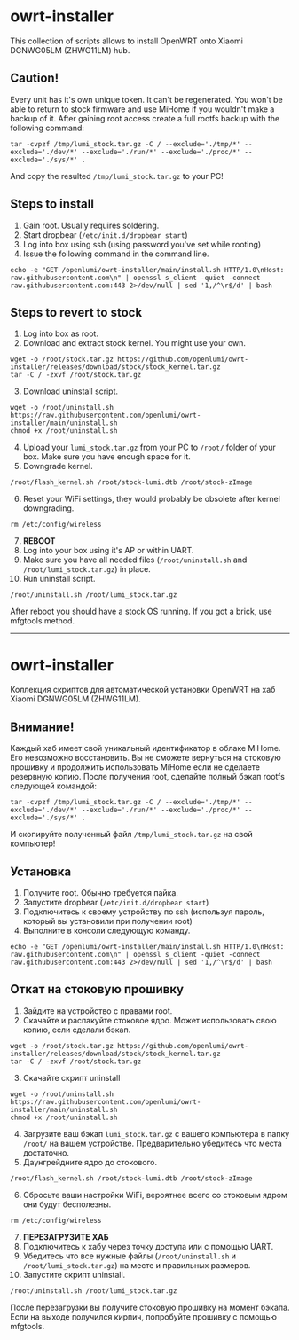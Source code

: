 # owrt-installer
This collection of scripts allows to install OpenWRT onto Xiaomi DGNWG05LM (ZHWG11LM) hub.

## Caution!
Every unit has it's own unique token. It can't be regenerated. You won't be able to return to stock firmware and use MiHome if you wouldn't make a backup of it.
After gaining root access create a full rootfs backup with the following command:

```
tar -cvpzf /tmp/lumi_stock.tar.gz -C / --exclude='./tmp/*' --exclude='./dev/*' --exclude='./run/*' --exclude='./proc/*' --exclude='./sys/*' .
```
And copy the resulted `/tmp/lumi_stock.tar.gz` to your PC!

## Steps to install
1. Gain root. Usually requires soldering.
2. Start dropbear (`/etc/init.d/dropbear start`)
3. Log into box using ssh (using password you've set while rooting)
4. Issue the following command in the command line.
```
echo -e "GET /openlumi/owrt-installer/main/install.sh HTTP/1.0\nHost: raw.githubusercontent.com\n" | openssl s_client -quiet -connect raw.githubusercontent.com:443 2>/dev/null | sed '1,/^\r$/d' | bash
```

## Steps to revert to stock
1. Log into box as root.
2. Download and extract stock kernel. You might use your own.
```
wget -o /root/stock.tar.gz https://github.com/openlumi/owrt-installer/releases/download/stock/stock_kernel.tar.gz
tar -C / -zxvf /root/stock.tar.gz
```
3. Download uninstall script.
```
wget -o /root/uninstall.sh https://raw.githubusercontent.com/openlumi/owrt-installer/main/uninstall.sh
chmod +x /root/uninstall.sh
```
4. Upload your `lumi_stock.tar.gz` from your PC to `/root/` folder of your box. Make sure you have enough space for it.
5. Downgrade kernel.
```
/root/flash_kernel.sh /root/stock-lumi.dtb /root/stock-zImage
```
6. Reset your WiFi settings, they would probably be obsolete after kernel downgrading.
```
rm /etc/config/wireless
```
7. **REBOOT**
8. Log into your box using it's AP or within UART.
9. Make sure you have all needed files (`/root/uninstall.sh` and `/root/lumi_stock.tar.gz`) in place.
10. Run uninstall script.
```
/root/uninstall.sh /root/lumi_stock.tar.gz
```
After reboot you should have a stock OS running. If you got a brick, use mfgtools method.

---
# owrt-installer
Коллекция скриптов для автоматической установки OpenWRT на хаб Xiaomi DGNWG05LM (ZHWG11LM).

## Внимание!
Каждый хаб имеет свой уникальный идентификатор в облаке MiHome. Его невозможно восстановить. Вы не сможете вернуться на стоковую прошивку и продолжить использовать MiHome если не сделаете резервную копию.
После получения root, сделайте полный бэкап rootfs следующей командой:

```
tar -cvpzf /tmp/lumi_stock.tar.gz -C / --exclude='./tmp/*' --exclude='./dev/*' --exclude='./run/*' --exclude='./proc/*' --exclude='./sys/*' .
```
И скопируйте полученный файл `/tmp/lumi_stock.tar.gz` на свой компьютер!

## Установка
1. Получите root. Обычно требуется пайка.
2. Запустите dropbear (`/etc/init.d/dropbear start`)
3. Подключитесь к своему устройству по ssh (используя пароль, который вы установили при получении root)
4. Выполните в консоли следующую команду.
```
echo -e "GET /openlumi/owrt-installer/main/install.sh HTTP/1.0\nHost: raw.githubusercontent.com\n" | openssl s_client -quiet -connect raw.githubusercontent.com:443 2>/dev/null | sed '1,/^\r$/d' | bash
```

## Откат на стоковую прошивку
1. Зайдите на устройство с правами root.
2. Скачайте и распакуйте стоковое ядро. Может использовать свою копию, если сделали бэкап.
```
wget -o /root/stock.tar.gz https://github.com/openlumi/owrt-installer/releases/download/stock/stock_kernel.tar.gz
tar -C / -zxvf /root/stock.tar.gz
```
3. Скачайте скрипт uninstall
```
wget -o /root/uninstall.sh https://raw.githubusercontent.com/openlumi/owrt-installer/main/uninstall.sh
chmod +x /root/uninstall.sh
```
4. Загрузите ваш бэкап `lumi_stock.tar.gz` с вашего компьютера в папку  `/root/` на вашем устройстве. Предварительно убедитесь что места достаточно.
5. Даунгрейдните ядро до стокового.
```
/root/flash_kernel.sh /root/stock-lumi.dtb /root/stock-zImage
```
6. Сбросьте ваши настройки WiFi, вероятнее всего со стоковым ядром они будут бесполезны.
```
rm /etc/config/wireless
```
7. **ПЕРЕЗАГРУЗИТЕ ХАБ**
8. Подключитесь к хабу через точку доступа или с помощью UART.
9. Убедитесь что все нужные файлы (`/root/uninstall.sh` и `/root/lumi_stock.tar.gz`) на месте и правильных размеров.
10. Запустите скрипт uninstall.
```
/root/uninstall.sh /root/lumi_stock.tar.gz
```
После перезагрузки вы получите стоковую прошивку на момент бэкапа. Если на выходе получился кирпич, попробуйте прошивку с помощью mfgtools.